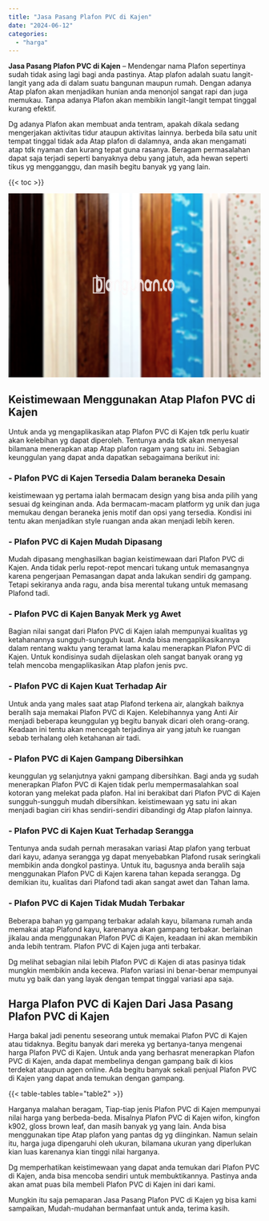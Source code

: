 ```yaml
---
title: "Jasa Pasang Plafon PVC di Kajen"
date: "2024-06-12"
categories: 
  - "harga"
---
```


**Jasa Pasang Plafon PVC di Kajen** – Mendengar nama Plafon sepertinya sudah tidak asing lagi bagi anda pastinya. Atap plafon adalah suatu langit-langit yang ada di dalam suatu bangunan maupun rumah. Dengan adanya Atap plafon akan menjadikan hunian anda menonjol sangat rapi dan juga memukau. Tanpa adanya Plafon akan membikin langit-langit tempat tinggal kurang efektif.

Dg adanya Plafon akan membuat anda tentram, apakah dikala sedang mengerjakan aktivitas tidur ataupun aktivitas lainnya. berbeda bila satu unit tempat tinggal tidak ada Atap plafon di dalamnya, anda akan mengamati atap tdk nyaman dan kurang tepat guna rasanya. Beragam permasalahan dapat saja terjadi seperti banyaknya debu yang jatuh, ada hewan seperti tikus yg mengganggu, dan masih begitu banyak yg yang lain.

{{< toc >}}

![Jasa Pasang Plafon PVC di Kajen](/images/flafond-pvc-murah20.png)

## Keistimewaan Menggunakan Atap Plafon PVC di Kajen

Untuk anda yg mengaplikasikan atap Plafon PVC di Kajen tdk perlu kuatir akan kelebihan yg dapat diperoleh. Tentunya anda tdk akan menyesal bilamana menerapkan atap Atap plafon ragam yang satu ini. Sebagian keunggulan yang dapat anda dapatkan sebagaimana berikut ini:

### \- Plafon PVC di Kajen Tersedia Dalam beraneka Desain

keistimewaan yg pertama ialah bermacam design yang bisa anda pilih yang sesuai dg keinginan anda. Ada bermacam-macam platform yg unik dan juga memukau dengan beraneka jenis motif dan opsi yang tersedia. Kondisi ini tentu akan menjadikan style ruangan anda akan menjadi lebih keren.

### \- Plafon PVC di Kajen Mudah Dipasang

Mudah dipasang menghasilkan bagian keistimewaan dari Plafon PVC di Kajen. Anda tidak perlu repot-repot mencari tukang untuk memasangnya karena pengerjaan Pemasangan dapat anda lakukan sendiri dg gampang. Tetapi sekiranya anda ragu, anda bisa merental tukang untuk memasang Plafond tadi.

### \- Plafon PVC di Kajen Banyak Merk yg Awet

Bagian nilai sangat dari Plafon PVC di Kajen ialah mempunyai kualitas yg ketahanannya sungguh-sungguh kuat. Anda bisa mengaplikasikannya dalam rentang waktu yang teramat lama kalau menerapkan Plafon PVC di Kajen. Untuk kondisinya sudah dijelaskan oleh sangat banyak orang yg telah mencoba mengaplikasikan Atap plafon jenis pvc.

### \- Plafon PVC di Kajen Kuat Terhadap Air

Untuk anda yang males saat atap Plafond terkena air, alangkah baiknya beralih saja memakai Plafon PVC di Kajen. Kelebihannya yang Anti Air menjadi beberapa keunggulan yg begitu banyak dicari oleh orang-orang. Keadaan ini tentu akan mencegah terjadinya air yang jatuh ke ruangan sebab terhalang oleh ketahanan air tadi.

### \- Plafon PVC di Kajen Gampang Dibersihkan

keunggulan yg selanjutnya yakni gampang dibersihkan. Bagi anda yg sudah menerapkan Plafon PVC di Kajen tidak perlu mempermasalahkan soal kotoran yang melekat pada plafon. Hal ini berakibat dari Plafon PVC di Kajen sungguh-sungguh mudah dibersihkan. keistimewaan yg satu ini akan menjadi bagian ciri khas sendiri-sendiri dibandingi dg Atap plafon lainnya.

### \- Plafon PVC di Kajen Kuat Terhadap Serangga

Tentunya anda sudah pernah merasakan variasi Atap plafon yang terbuat dari kayu, adanya serangga yg dapat menyebabkan Plafond rusak seringkali membikin anda dongkol pastinya. Untuk itu, bagusnya anda beralih saja menggunakan Plafon PVC di Kajen karena tahan kepada serangga. Dg demikian itu, kualitas dari Plafond tadi akan sangat awet dan Tahan lama.

### \- Plafon PVC di Kajen Tidak Mudah Terbakar

Beberapa bahan yg gampang terbakar adalah kayu, bilamana rumah anda memakai atap Plafond kayu, karenanya akan gampang terbakar. berlainan jikalau anda menggunakan Plafon PVC di Kajen, keadaan ini akan membikin anda lebih tentram. Plafon PVC di Kajen juga anti terbakar.

Dg melihat sebagian nilai lebih Plafon PVC di Kajen di atas pasinya tidak mungkin membikin anda kecewa. Plafon variasi ini benar-benar mempunyai mutu yg baik dan yang layak dengan tempat tinggal variasi apa saja.

## Harga Plafon PVC di Kajen Dari Jasa Pasang Plafon PVC di Kajen

Harga bakal jadi penentu seseorang untuk memakai Plafon PVC di Kajen atau tidaknya. Begitu banyak dari mereka yg bertanya-tanya mengenai harga Plafon PVC di Kajen. Untuk anda yang berhasrat menerapkan Plafon PVC di Kajen, anda dapat membelinya dengan gampang baik di kios terdekat ataupun agen online. Ada begitu banyak sekali penjual Plafon PVC di Kajen yang dapat anda temukan dengan gampang.

{{< table-tables table="table2" >}}

Harganya malahan beragam, Tiap-tiap jenis Plafon PVC di Kajen mempunyai nilai harga yang berbeda-beda. Misalnya Plafon PVC di Kajen wifon, kingfon k902, gloss brown leaf, dan masih banyak yg yang lain. Anda bisa menggunakan tipe Atap plafon yang pantas dg yg diinginkan. Namun selain itu, harga juga dipengaruhi oleh ukuran, bilamana ukuran yang diperlukan kian luas karenanya kian tinggi nilai harganya.

Dg memperhatikan keistimewaan yang dapat anda temukan dari Plafon PVC di Kajen, anda bisa mencoba sendiri untuk membuktikannya. Pastinya anda akan amat puas bila membeli Plafon PVC di Kajen ini dari kami.

Mungkin itu saja pemaparan Jasa Pasang Plafon PVC di Kajen yg bisa kami sampaikan, Mudah-mudahan bermanfaat untuk anda, terima kasih.
